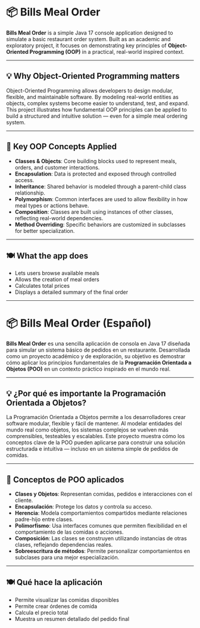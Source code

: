 # 📦 Bills Meal Order

**Bills Meal Order** is a simple Java 17 console application designed to simulate a basic restaurant order system. Built as an academic and exploratory project, it focuses on demonstrating key principles of **Object-Oriented Programming (OOP)** in a practical, real-world inspired context.

---

## 💡 Why Object-Oriented Programming matters

Object-Oriented Programming allows developers to design modular, flexible, and maintainable software. By modeling real-world entities as objects, complex systems become easier to understand, test, and expand. This project illustrates how fundamental OOP principles can be applied to build a structured and intuitive solution — even for a simple meal ordering system.

---

## 🧱 Key OOP Concepts Applied

- **Classes & Objects**: Core building blocks used to represent meals, orders, and customer interactions.
- **Encapsulation**: Data is protected and exposed through controlled access.
- **Inheritance**: Shared behavior is modeled through a parent-child class relationship.
- **Polymorphism**: Common interfaces are used to allow flexibility in how meal types or actions behave.
- **Composition**: Classes are built using instances of other classes, reflecting real-world dependencies.
- **Method Overriding**: Specific behaviors are customized in subclasses for better specialization.

---

## 🍽️ What the app does

- Lets users browse available meals
- Allows the creation of meal orders
- Calculates total prices
- Displays a detailed summary of the final order

---

# 📦 Bills Meal Order (Español)

**Bills Meal Order** es una sencilla aplicación de consola en Java 17 diseñada para simular un sistema básico de pedidos en un restaurante. Desarrollada como un proyecto académico y de exploración, su objetivo es demostrar cómo aplicar los principios fundamentales de la **Programación Orientada a Objetos (POO)** en un contexto práctico inspirado en el mundo real.

---

## 💡 ¿Por qué es importante la Programación Orientada a Objetos?

La Programación Orientada a Objetos permite a los desarrolladores crear software modular, flexible y fácil de mantener. Al modelar entidades del mundo real como objetos, los sistemas complejos se vuelven más comprensibles, testeables y escalables. Este proyecto muestra cómo los conceptos clave de la POO pueden aplicarse para construir una solución estructurada e intuitiva — incluso en un sistema simple de pedidos de comidas.

---

## 🧱 Conceptos de POO aplicados

- **Clases y Objetos**: Representan comidas, pedidos e interacciones con el cliente.
- **Encapsulación**: Protege los datos y controla su acceso.
- **Herencia**: Modela comportamientos compartidos mediante relaciones padre-hijo entre clases.
- **Polimorfismo**: Usa interfaces comunes que permiten flexibilidad en el comportamiento de las comidas o acciones.
- **Composición**: Las clases se construyen utilizando instancias de otras clases, reflejando dependencias reales.
- **Sobreescritura de métodos**: Permite personalizar comportamientos en subclases para una mejor especialización.

---

## 🍽️ Qué hace la aplicación

- Permite visualizar las comidas disponibles
- Permite crear órdenes de comida
- Calcula el precio total
- Muestra un resumen detallado del pedido final
